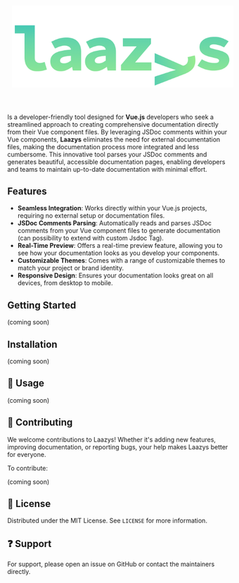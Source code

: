<p align="center">
  <img src="./laazys-logo.png" alt="laazys" style="width:600px;padding: 10px;"/>
</p>

&nbsp;
&nbsp;
&nbsp;

Is a developer-friendly tool designed for **Vue.js** developers who seek a streamlined approach to creating comprehensive documentation directly from their Vue component files. 
By leveraging JSDoc comments within your Vue components, **Laazys** eliminates the need for external documentation files, making the documentation process more integrated and less cumbersome. 
This innovative tool parses your JSDoc comments and generates beautiful, accessible documentation pages, enabling developers and teams to maintain up-to-date documentation with minimal effort.

## Features

- **Seamless Integration**: Works directly within your Vue.js projects, requiring no external setup or documentation files.
- **JSDoc Comments Parsing**: Automatically reads and parses JSDoc comments from your Vue component files to generate documentation (can possibility to extend with custom Jsdoc Tag).
- **Real-Time Preview**: Offers a real-time preview feature, allowing you to see how your documentation looks as you develop your components.
- **Customizable Themes**: Comes with a range of customizable themes to match your project or brand identity.
- **Responsive Design**: Ensures your documentation looks great on all devices, from desktop to mobile.

## Getting Started

(coming soon)

## Installation

(coming soon)

## :wrench: Usage

(coming soon)

## :handshake: Contributing

We welcome contributions to Laazys! Whether it's adding new features, improving documentation, or reporting bugs, your help makes Laazys better for everyone.

To contribute:

(coming soon)

## :page_with_curl: License

Distributed under the MIT License. See `LICENSE` for more information.

## :question: Support

For support, please open an issue on GitHub or contact the maintainers directly.